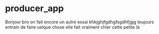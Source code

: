 # producer_app
Bonjour bro
on fait encore un autre essai
khkjghjfgdhgfsgdhfjgjg
toujours entrain de faire uelque chose
elle fait vraiment chier cette petite là
